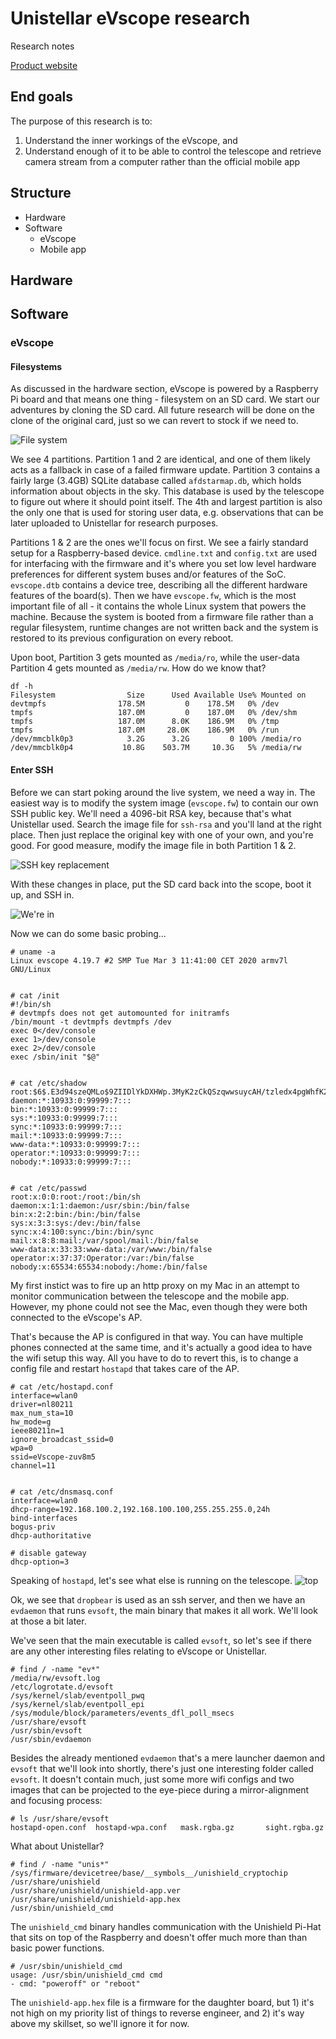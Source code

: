 # Unistellar eVscope research
Research notes

[Product website](https://unistellaroptics.com/product/)

## End goals
The purpose of this research is to:
1. Understand the inner workings of the eVscope, and
2. Understand enough of it to be able to control the telescope and retrieve camera stream from a computer rather than the official mobile app

## Structure
* Hardware
* Software
  * eVscope
  * Mobile app

## Hardware

## Software

### eVscope

#### Filesystems

As discussed in the hardware section, eVscope is powered by a Raspberry Pi board and that means one thing - filesystem on an SD card. We start our adventures by cloning the SD card. All future research will be done on the clone of the original card, just so we can revert to stock if we need to.

![File system](https://github.com/jankais3r/Unistellar-eVscope-research/blob/master/images/software/evscope/filesystem.png)

We see 4 partitions. Partition 1 and 2 are identical, and one of them likely acts as a fallback in case of a failed firmware update. Partition 3 contains a fairly large (3.4GB) SQLite database called `afdstarmap.db`, which holds information about objects in the sky. This database is used by the telescope to figure out where it should point itself. The 4th and largest partition is also the only one that is used for storing user data, e.g. observations that can be later uploaded to Unistellar for research purposes.

Partitions 1 & 2 are the ones we'll focus on first. We see a fairly standard setup for a Raspberry-based device. `cmdline.txt` and `config.txt` are used for interfacing with the firmware and it's where you set low level hardware preferences for different system buses and/or features of the SoC. `evscope.dtb` contains a device tree, describing all the different hardware features of the board(s). Then we have `evscope.fw`, which is the most important file of all - it contains the whole Linux system that powers the machine. Because the system is booted from a firmware file rather than a regular filesystem, runtime changes are not written back and the system is restored to its previous configuration on every reboot.

Upon boot, Partition 3 gets mounted as `/media/ro`, while the user-data Partition 4 gets mounted as `/media/rw`. How do we know that?

```
df -h
Filesystem                Size      Used Available Use% Mounted on
devtmpfs                178.5M         0    178.5M   0% /dev
tmpfs                   187.0M         0    187.0M   0% /dev/shm
tmpfs                   187.0M      8.0K    186.9M   0% /tmp
tmpfs                   187.0M     28.0K    186.9M   0% /run
/dev/mmcblk0p3            3.2G      3.2G         0 100% /media/ro
/dev/mmcblk0p4           10.8G    503.7M     10.3G   5% /media/rw
```

#### Enter SSH

Before we can start poking around the live system, we need a way in. The easiest way is to modify the system image (`evscope.fw`) to contain our own SSH public key. We'll need a 4096-bit RSA key, because that's what Unistellar used. Search the image file for `ssh-rsa` and you'll land at the right place. Then just replace the original key with one of your own, and you're good. For good measure, modify the image file in both Partition 1 & 2.

![SSH key replacement](https://github.com/jankais3r/Unistellar-eVscope-research/blob/master/images/software/evscope/ssh_key.png)

With these changes in place, put the SD card back into the scope, boot it up, and SSH in.

![We're in](https://github.com/jankais3r/Unistellar-eVscope-research/blob/master/images/software/evscope/ssh.png)


Now we can do some basic probing...
```
# uname -a
Linux evscope 4.19.7 #2 SMP Tue Mar 3 11:41:00 CET 2020 armv7l GNU/Linux


# cat /init 
#!/bin/sh
# devtmpfs does not get automounted for initramfs
/bin/mount -t devtmpfs devtmpfs /dev
exec 0</dev/console
exec 1>/dev/console
exec 2>/dev/console
exec /sbin/init "$@"


# cat /etc/shadow
root:$6$.E3d94szeQMLo$9ZIIDlYkDXHWp.3MyK2zCkQSzqwwsuycAH/tzledx4pgWhfK2I4lYD.PEpCxv4tKnwp1Cw..IEtAEJHXfTz1f0:10933:0:99999:7:::
daemon:*:10933:0:99999:7:::
bin:*:10933:0:99999:7:::
sys:*:10933:0:99999:7:::
sync:*:10933:0:99999:7:::
mail:*:10933:0:99999:7:::
www-data:*:10933:0:99999:7:::
operator:*:10933:0:99999:7:::
nobody:*:10933:0:99999:7:::


# cat /etc/passwd
root:x:0:0:root:/root:/bin/sh
daemon:x:1:1:daemon:/usr/sbin:/bin/false
bin:x:2:2:bin:/bin:/bin/false
sys:x:3:3:sys:/dev:/bin/false
sync:x:4:100:sync:/bin:/bin/sync
mail:x:8:8:mail:/var/spool/mail:/bin/false
www-data:x:33:33:www-data:/var/www:/bin/false
operator:x:37:37:Operator:/var:/bin/false
nobody:x:65534:65534:nobody:/home:/bin/false
```

My first instict was to fire up an http proxy on my Mac in an attempt to monitor communication between the telescope and the mobile app. However, my phone could not see the Mac, even though they were both connected to the eVscope's AP.

That's because the AP is configured in that way. You can have multiple phones connected at the same time, and it's actually a good idea to have the wifi setup this way. All you have to do to revert this, is to change a config file and restart `hostapd` that takes care of the AP.

```
# cat /etc/hostapd.conf
interface=wlan0
driver=nl80211
max_num_sta=10
hw_mode=g
ieee80211n=1
ignore_broadcast_ssid=0
wpa=0
ssid=eVscope-zuv8m5
channel=11


# cat /etc/dnsmasq.conf
interface=wlan0
dhcp-range=192.168.100.2,192.168.100.100,255.255.255.0,24h
bind-interfaces
bogus-priv
dhcp-authoritative

# disable gateway
dhcp-option=3
```

Speaking of `hostapd`, let's see what else is running on the telescope.
![top](https://github.com/jankais3r/Unistellar-eVscope-research/blob/master/images/software/evscope/top.png)

Ok, we see that `dropbear` is used as an ssh server, and then we have an `evdaemon` that runs `evsoft`, the main binary that makes it all work. We'll look at those a bit later.

We've seen that the main executable is called `evsoft`, so let's see if there are any other interesting files relating to eVscope or Unistellar.

```
# find / -name "ev*"
/media/rw/evsoft.log
/etc/logrotate.d/evsoft
/sys/kernel/slab/eventpoll_pwq
/sys/kernel/slab/eventpoll_epi
/sys/module/block/parameters/events_dfl_poll_msecs
/usr/share/evsoft
/usr/sbin/evsoft
/usr/sbin/evdaemon
```
Besides the already mentioned `evdaemon` that's a mere launcher daemon and `evsoft` that we'll look into shortly, there's just one interesting folder called `evsoft`. It doesn't contain much, just some more wifi configs and two images that can be projected to the eye-piece during a mirror-alignment and focusing process:
```
# ls /usr/share/evsoft
hostapd-open.conf  hostapd-wpa.conf   mask.rgba.gz       sight.rgba.gz
```

What about Unistellar?

```
# find / -name "unis*"
/sys/firmware/devicetree/base/__symbols__/unishield_cryptochip
/usr/share/unishield
/usr/share/unishield/unishield-app.ver
/usr/share/unishield/unishield-app.hex
/usr/sbin/unishield_cmd
```

The `unishield_cmd` binary handles communication with the Unishield Pi-Hat that sits on top of the Raspberry and doesn't offer much more than than basic power functions.
```
# /usr/sbin/unishield_cmd
usage: /usr/sbin/unishield_cmd cmd
- cmd: "poweroff" or "reboot"
```

The `unishield-app.hex` file is a firmware for the daughter board, but 1) it's not high on my priority list of things to reverse engineer, and 2) it's way above my skillset, so we'll ignore it for now.
